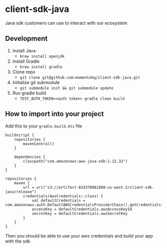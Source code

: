 # client-sdk-java
Java sdk customers can use to interact with our ecosystem

## Development

1. Install Java
   * `brew install openjdk`
1. Install Gradle
   * `brew install gradle`
1. Clone repo
    * `git clone git@github.com:momentohq/client-sdk-java.git`
1. Initialize git submodule
    * `git submodule init && git submodule update`
1. Run gradle build
    * `TEST_AUTH_TOKEN=<auth token> gradle clean build`
   
## How to import into your project
Add this to your `gradle.build.kts` file
```
buildscript {
    repositories {
        mavenCentral()
    }

    dependencies {
        classpath("com.amazonaws:aws-java-sdk:1.12.32")
    }
}

repositories {
    maven {
        url = uri("s3://artifact-814370081888-us-west-2/client-sdk-java/release")
        credentials(AwsCredentials::class) {
            val defaultCredentials = com.amazonaws.auth.DefaultAWSCredentialsProviderChain().getCredentials()
            accessKey = defaultCredentials.awsAccessKeyId
            secretKey = defaultCredentials.awsSecretKey
        }
    }
}
```
Then you should be able to use your aws credentials and build your app with the sdk
